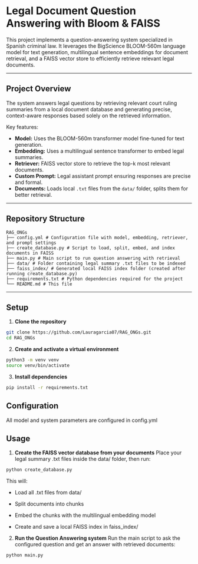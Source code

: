 # Legal Document Question Answering with Bloom & FAISS

This project implements a question-answering system specialized in Spanish criminal law. It leverages the BigScience BLOOM-560m language model for text generation, multilingual sentence embeddings for document retrieval, and a FAISS vector store to efficiently retrieve relevant legal documents.

---

## Project Overview

The system answers legal questions by retrieving relevant court ruling summaries from a local document database and generating precise, context-aware responses based solely on the retrieved information.

Key features:

- **Model:** Uses the BLOOM-560m transformer model fine-tuned for text generation.
- **Embedding:** Uses a multilingual sentence transformer to embed legal summaries.
- **Retriever:** FAISS vector store to retrieve the top-k most relevant documents.
- **Custom Prompt:** Legal assistant prompt ensuring responses are precise and formal.
- **Documents:** Loads local `.txt` files from the `data/` folder, splits them for better retrieval.

---

## Repository Structure
```
RAG_ONGs
├── config.yml # Configuration file with model, embedding, retriever, and prompt settings
├── create_database.py # Script to load, split, embed, and index documents in FAISS
├── main.py # Main script to run question answering with retrieval
├── data/ # Folder containing legal summary .txt files to be indexed
├── faiss_index/ # Generated local FAISS index folder (created after running create_database.py)
├── requirements.txt # Python dependencies required for the project
└── README.md # This file
```

---

## Setup

1. **Clone the repository**

```bash
git clone https://github.com/Lauragarcia07/RAG_ONGs.git
cd RAG_ONGs
```

2. **Create and activate a virtual environment**

```bash
python3 -m venv venv
source venv/bin/activate
```

3. **Install dependencies**

```bash
pip install -r requirements.txt
```


## Configuration
All model and system parameters are configured in config.yml


## Usage

1. **Create the FAISS vector database from your documents**
Place your legal summary .txt files inside the data/ folder, then run:

```bash
python create_database.py
```

This will:

- Load all .txt files from data/

- Split documents into chunks

- Embed the chunks with the multilingual embedding model

- Create and save a local FAISS index in faiss_index/

2. **Run the Question Answering system**
Run the main script to ask the configured question and get an answer with retrieved documents:

```bash
python main.py
```

